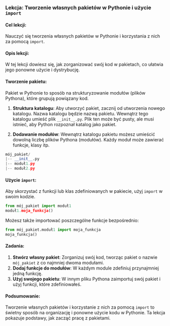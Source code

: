 ### Lekcja: Tworzenie własnych pakietów w Pythonie i użycie `import`

#### Cel lekcji:
Nauczyć się tworzenia własnych pakietów w Pythonie i korzystania z nich za pomocą `import`.

#### Opis lekcji:
W tej lekcji dowiesz się, jak zorganizować swój kod w pakietach, co ułatwia jego ponowne użycie i dystrybucję.

#### Tworzenie pakietu:
Pakiet w Pythonie to sposób na strukturyzowanie modułów (plików Pythona), które grupują powiązany kod.

1. **Struktura katalogu**:
   Aby utworzyć pakiet, zacznij od utworzenia nowego katalogu. Nazwa katalogu będzie nazwą pakietu. Wewnątrz tego katalogu umieść plik `__init__.py`. Plik ten może być pusty, ale musi istnieć, aby Python rozpoznał katalog jako pakiet.

2. **Dodawanie modułów**:
   Wewnątrz katalogu pakietu możesz umieścić dowolną liczbę plików Pythona (modułów). Każdy moduł może zawierać funkcje, klasy itp.

```python
mój_pakiet/
|-- __init__.py
|-- moduł1.py
|-- moduł2.py
```

#### Użycie `import`:
Aby skorzystać z funkcji lub klas zdefiniowanych w pakiecie, użyj `import` w swoim kodzie.

```python
from mój_pakiet import moduł1
moduł1.moja_funkcja()
```

Możesz także importować poszczególne funkcje bezpośrednio:

```python
from mój_pakiet.moduł1 import moja_funkcja
moja_funkcja()
```

#### Zadania:
1. **Stwórz własny pakiet**: Zorganizuj swój kod, tworząc pakiet o nazwie `mój_pakiet` z co najmniej dwoma modułami.
2. **Dodaj funkcje do modułów**: W każdym module zdefiniuj przynajmniej jedną funkcję.
3. **Użyj swojego pakietu**: W innym pliku Pythona zaimportuj swój pakiet i użyj funkcji, które zdefiniowałeś.

#### Podsumowanie:
Tworzenie własnych pakietów i korzystanie z nich za pomocą `import` to świetny sposób na organizację i ponowne użycie kodu w Pythonie. Ta lekcja pokazuje podstawy, jak zacząć pracę z pakietami.
